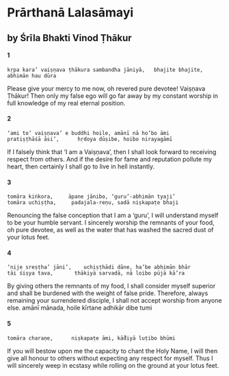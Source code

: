 # Prārthanā Lalasāmayi

## by Śrīla Bhakti Vinod Ṭhākur

#### 1

    kṛpa kara’ vaiṣṇava ṭhākura sambandha jāniyā,   bhajite bhajite,
    abhimān hau dūra

Please give your mercy to me now, oh revered pure devotee! Vaiṣṇava Ṭhākur! Then only my false ego will go far away by my constant worship in full knowledge of my real eternal position.

#### 2

    ‘ami to’ vaiṣṇava’ e buddhi hoile, amānī nā ho’bo āmi
    pratiṣṭhāśā āsi’,      hṛdoya dūṣibe, hoibo nirayagāmī

If I falsely think that ‘I am a Vaiṣṇava’, then I shall look forward to receiving respect from others. And if the desire for fame and reputation pollute my heart, then certainly I shall go to live in hell instantly.

#### 3

    tomāra kiṅkora,     āpane jānibo, ‘guru’-abhimān tyaji’
    tomāra uchiṣṭha,     padajala-reṇu, sadā niṣkapaṭe bhaji

Renouncing the false conception that I am a ‘guru’, I will understand myself to be your humble servant. I sincerely worship the remnants of your food, oh pure devotee, as well as the water that has washed the sacred dust of your lotus feet.

#### 4

    ‘nije sreṣṭha’ jāni’,    uchiṣṭhādi dāne, ha’be abhimān bhār
    tāi śiṣya tava,       thākiyā sarvadā, nā loibo pūjā kā’ra

By giving others the remnants of my food, I shall consider myself superior and shall be burdened with the weight of false pride. Therefore, always remaining your surrendered disciple, I shall not accept worship from anyone else.
amānī mānada,      hoile kīrtane adhikār dibe tumi

#### 5

    tomāra charaṇe,      niṣkapaṭe āmi, kā̐diyā luṭibo bhūmi

If you will bestow upon me the capacity to chant the Holy Name, I will then give all honour to others without expecting any respect for myself. Thus I will sincerely weep in ecstasy while rolling on the ground at your lotus feet.

